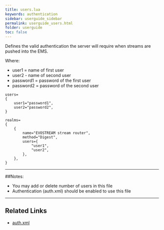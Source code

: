 ```yaml
---
title: users.lua
keywords: authentication
sidebar: userguide_sidebar
permalink: userguide_users.html
folder: userguide
toc: false
---
```


Defines the valid authentication the server will require when streams are pushed into the EMS.

Where:

- user1 = name of first user
- user2 - name of second user
- password1 = password of the first user
- password2 = password of the second user

```
users=
{
	user1="password1",
	user2="password2",
}

realms=
{
	{
		name="EVOSTREAM stream router",
		method="Digest",
		users={
			"user1",
			"user2",
		},
	},
}
```

------

##Notes:

- You may add or delete number of users in this file
- Authentication (auth.xml) should be enabled to use this file



------

## Related Links

- [auth.xml](/userguide_auth.html)